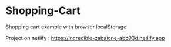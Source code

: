 # Shopping-Cart
Shopping cart example with browser localStorage

Project on netlify : https://incredible-zabaione-abb93d.netlify.app
